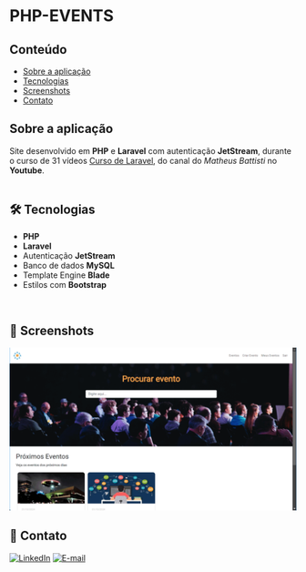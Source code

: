 # PHP-EVENTS


## Conteúdo
* [Sobre a aplicação](#sobre-a-aplicação)
* [Tecnologias](#hammer_and_wrench-tecnologias)
* [Screenshots](#camera_flash-screenshots)
* [Contato](#email-contato)



## Sobre a aplicação
Site desenvolvido em __PHP__ e __Laravel__ com autenticação __JetStream__, durante o curso de 31 vídeos [Curso de Laravel](https://www.youtube.com/playlist?list=PLnDvRpP8BnewYKI1n2chQrrR4EYiJKbUG), do canal do _Matheus Battisti_ no __Youtube__.<br />
<br />

## :hammer_and_wrench: Tecnologias
* __PHP__
* __Laravel__
* Autenticação __JetStream__
* Banco de dados __MySQL__
* Template Engine __Blade__
* Estilos com __Bootstrap__
<br />

## :camera_flash: Screenshots
![](https://github.com/luiizsilverio/php-events/blob/main/resources/assets/php-events.gif)
<br />


## :email: Contato

[![LinkedIn](https://img.shields.io/badge/LinkedIn-0077B5?style=for-the-badge&logo=linkedin&logoColor=white)](https://www.linkedin.com/in/luiz-s-de-oliveira-6b6067210)
[![E-mail](https://img.shields.io/badge/Gmail-D14836?style=for-the-badge&logo=gmail&logoColor=white)](mailto:luiiz.silverio@gmail.com)
